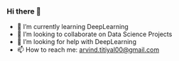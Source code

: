 ### Hi there 👋

- 🌱 I’m currently learning DeepLearning
- 👯 I’m looking to collaborate on Data Science Projects
- 🤔 I’m looking for help with DeepLearning
- 📫 How to reach me: arvind.titiyal00@gmail.com
